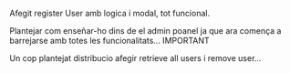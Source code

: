 Afegit register User amb logica i modal, tot funcional.

Plantejar com enseñar-ho dins de el admin poanel ja que ara comença a barrejarse amb totes les funcionalitats... IMPORTANT

Un cop plantejat distribucio afegir retrieve all users i remove user...